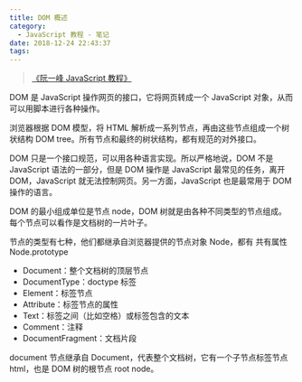 ```yaml
---
title: DOM 概述
category:
  - JavaScript 教程 - 笔记
date: 2018-12-24 22:43:37
tags:
---
```


> [《阮一峰 JavaScript 教程》](https://wangdoc.com/javascript/)

DOM 是 JavaScript 操作网页的接口，它将网页转成一个 JavaScript 对象，从而可以用脚本进行各种操作。

浏览器根据 DOM 模型，将 HTML 解析成一系列节点，再由这些节点组成一个树状结构 DOM tree。所有节点和最终的树状结构，都有规范的对外接口。

DOM 只是一个接口规范，可以用各种语言实现。所以严格地说，DOM 不是 JavaScript 语法的一部分，但是 DOM 操作是 JavaScript 最常见的任务，离开 DOM，JavaScript 就无法控制网页。另一方面，JavaScript 也是最常用于 DOM 操作的语言。

DOM 的最小组成单位是节点 node，DOM 树就是由各种不同类型的节点组成。每个节点可以看作是文档树的一片叶子。

节点的类型有七种，他们都继承自浏览器提供的节点对象 Node，都有 共有属性 Node.prototype

- Document：整个文档树的顶层节点
- DocumentType：doctype 标签
- Element：标签节点
- Attribute：标签节点的属性
- Text：标签之间（比如空格）或标签包含的文本
- Comment：注释
- DocumentFragment：文档片段

document 节点继承自 Document，代表整个文档树，它有一个子节点标签节点 html，也是 DOM 树的根节点 root node。